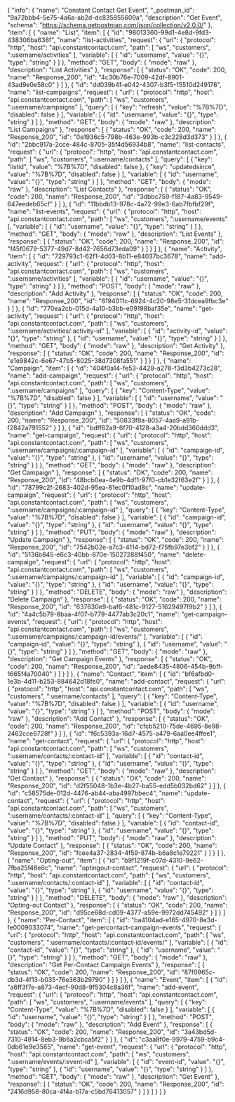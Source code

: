 {
  "info": {
    "name": "Constant Contact Get Event",
    "_postman_id": "9a72bbb4-5e75-4a6a-ab2d-dc835855609a",
    "description": "Get Event",
    "schema": "https://schema.getpostman.com/json/collection/v2.0.0/"
  },
  "item": [
    {
      "name": "List",
      "item": [
        {
          "id": "98013360-99d1-4e8d-9fd3-438306ba638f",
          "name": "list-activities",
          "request": {
            "url": {
              "protocol": "http",
              "host": "api.constantcontact.com",
              "path": [
                "ws",
                "customers",
                ":username/activities"
              ],
              "variable": [
                {
                  "id": "username",
                  "value": "{}",
                  "type": "string"
                }
              ]
            },
            "method": "GET",
            "body": {
              "mode": "raw"
            },
            "description": "List Activities"
          },
          "response": [
            {
              "status": "OK",
              "code": 200,
              "name": "Response_200",
              "id": "4c30b76e-7009-42df-8901-43ad9e0e58c0"
            }
          ]
        },
        {
          "id": "dd039b4f-e042-4307-b3f5-15510d249176",
          "name": "list-campaigns",
          "request": {
            "url": {
              "protocol": "http",
              "host": "api.constantcontact.com",
              "path": [
                "ws",
                "customers",
                ":username/campaigns"
              ],
              "query": [
                {
                  "key": "refresh",
                  "value": "%7B%7D",
                  "disabled": false
                }
              ],
              "variable": [
                {
                  "id": "username",
                  "value": "{}",
                  "type": "string"
                }
              ]
            },
            "method": "GET",
            "body": {
              "mode": "raw"
            },
            "description": "List Campaigns"
          },
          "response": [
            {
              "status": "OK",
              "code": 200,
              "name": "Response_200",
              "id": "0e1936c5-798b-463e-993b-c3c228d3d373"
            }
          ]
        },
        {
          "id": "2bbc917a-2cce-484c-8705-35f4d56934b8",
          "name": "list-contacts",
          "request": {
            "url": {
              "protocol": "http",
              "host": "api.constantcontact.com",
              "path": [
                "ws",
                "customers",
                ":username/contacts"
              ],
              "query": [
                {
                  "key": "listid",
                  "value": "%7B%7D",
                  "disabled": false
                },
                {
                  "key": "updatedsince",
                  "value": "%7B%7D",
                  "disabled": false
                }
              ],
              "variable": [
                {
                  "id": "username",
                  "value": "{}",
                  "type": "string"
                }
              ]
            },
            "method": "GET",
            "body": {
              "mode": "raw"
            },
            "description": "List Contacts"
          },
          "response": [
            {
              "status": "OK",
              "code": 200,
              "name": "Response_200",
              "id": "3dbbc759-f187-4a83-9549-647eedeb65cf"
            }
          ]
        },
        {
          "id": "11bbdb13-978c-4a72-99e3-6ab7fbfbf29f",
          "name": "list-events",
          "request": {
            "url": {
              "protocol": "http",
              "host": "api.constantcontact.com",
              "path": [
                "ws",
                "customers",
                ":username/events"
              ],
              "variable": [
                {
                  "id": "username",
                  "value": "{}",
                  "type": "string"
                }
              ]
            },
            "method": "GET",
            "body": {
              "mode": "raw"
            },
            "description": "List Events"
          },
          "response": [
            {
              "status": "OK",
              "code": 200,
              "name": "Response_200",
              "id": "f45f0679-5377-49d7-8d42-7656d73eda09"
            }
          ]
        }
      ]
    },
    {
      "name": "Activity",
      "item": [
        {
          "id": "729793c1-62f1-4d03-8b11-e84037bc3678",
          "name": "add-activity",
          "request": {
            "url": {
              "protocol": "http",
              "host": "api.constantcontact.com",
              "path": [
                "ws",
                "customers",
                ":username/activities"
              ],
              "variable": [
                {
                  "id": "username",
                  "value": "{}",
                  "type": "string"
                }
              ]
            },
            "method": "POST",
            "body": {
              "mode": "raw"
            },
            "description": "Add Activity"
          },
          "response": [
            {
              "status": "OK",
              "code": 200,
              "name": "Response_200",
              "id": "6194011c-6924-4c20-98e5-31dcea9fbc3e"
            }
          ]
        },
        {
          "id": "770ea2cb-015d-4a10-b3bb-e09198baf35e",
          "name": "get-activity",
          "request": {
            "url": {
              "protocol": "http",
              "host": "api.constantcontact.com",
              "path": [
                "ws",
                "customers",
                ":username/activities/:activity-id"
              ],
              "variable": [
                {
                  "id": "activity-id",
                  "value": "{}",
                  "type": "string"
                },
                {
                  "id": "username",
                  "value": "{}",
                  "type": "string"
                }
              ]
            },
            "method": "GET",
            "body": {
              "mode": "raw"
            },
            "description": "Get Activity"
          },
          "response": [
            {
              "status": "OK",
              "code": 200,
              "name": "Response_200",
              "id": "e1e9842c-6e67-47b5-8025-38d7308fa551"
            }
          ]
        }
      ]
    },
    {
      "name": "Campaign",
      "item": [
        {
          "id": "404f0a14-fe53-4429-a278-f3d3b4273c28",
          "name": "add-campaign",
          "request": {
            "url": {
              "protocol": "http",
              "host": "api.constantcontact.com",
              "path": [
                "ws",
                "customers",
                ":username/campaigns"
              ],
              "query": [
                {
                  "key": "Content-Type",
                  "value": "%7B%7D",
                  "disabled": false
                }
              ],
              "variable": [
                {
                  "id": "username",
                  "value": "{}",
                  "type": "string"
                }
              ]
            },
            "method": "POST",
            "body": {
              "mode": "raw"
            },
            "description": "Add Campaign"
          },
          "response": [
            {
              "status": "OK",
              "code": 200,
              "name": "Response_200",
              "id": "50833f8a-8057-4aa9-a91b-f2842a791552"
            }
          ]
        },
        {
          "id": "bdff62a9-6f70-4128-a3a4-20bdd360ddd3",
          "name": "get-campaign",
          "request": {
            "url": {
              "protocol": "http",
              "host": "api.constantcontact.com",
              "path": [
                "ws",
                "customers",
                ":username/campaigns/:campaign-id"
              ],
              "variable": [
                {
                  "id": "campaign-id",
                  "value": "{}",
                  "type": "string"
                },
                {
                  "id": "username",
                  "value": "{}",
                  "type": "string"
                }
              ]
            },
            "method": "GET",
            "body": {
              "mode": "raw"
            },
            "description": "Get Campaign"
          },
          "response": [
            {
              "status": "OK",
              "code": 200,
              "name": "Response_200",
              "id": "48bcb0ea-4e9b-4df1-97f0-cb1e32f63e2f"
            }
          ]
        },
        {
          "id": "78799c2f-2683-402d-95ea-81ec0f10ad8c",
          "name": "update-campaign",
          "request": {
            "url": {
              "protocol": "http",
              "host": "api.constantcontact.com",
              "path": [
                "ws",
                "customers",
                ":username/campaigns/:campaign-id"
              ],
              "query": [
                {
                  "key": "Content-Type",
                  "value": "%7B%7D",
                  "disabled": false
                }
              ],
              "variable": [
                {
                  "id": "campaign-id",
                  "value": "{}",
                  "type": "string"
                },
                {
                  "id": "username",
                  "value": "{}",
                  "type": "string"
                }
              ]
            },
            "method": "PUT",
            "body": {
              "mode": "raw"
            },
            "description": "Update Campaign"
          },
          "response": [
            {
              "status": "OK",
              "code": 200,
              "name": "Response_200",
              "id": "7542b02e-a7c3-4114-bd72-f75fb97e3bf2"
            }
          ]
        },
        {
          "id": "5136b845-e6c3-40bb-870e-15027288f450",
          "name": "delete-campaign",
          "request": {
            "url": {
              "protocol": "http",
              "host": "api.constantcontact.com",
              "path": [
                "ws",
                "customers",
                ":username/campaigns/:campaign-id"
              ],
              "variable": [
                {
                  "id": "campaign-id",
                  "value": "{}",
                  "type": "string"
                },
                {
                  "id": "username",
                  "value": "{}",
                  "type": "string"
                }
              ]
            },
            "method": "DELETE",
            "body": {
              "mode": "raw"
            },
            "description": "Delete Campaign"
          },
          "response": [
            {
              "status": "OK",
              "code": 200,
              "name": "Response_200",
              "id": "637630e9-baf6-481c-9127-51629497f9b2"
            }
          ]
        },
        {
          "id": "4a4c5b79-8baa-4f07-b779-4477ab3c20c1",
          "name": "get-campaign-events",
          "request": {
            "url": {
              "protocol": "http",
              "host": "api.constantcontact.com",
              "path": [
                "ws",
                "customers",
                ":username/campaigns/:campaign-id/events/"
              ],
              "variable": [
                {
                  "id": "campaign-id",
                  "value": "{}",
                  "type": "string"
                },
                {
                  "id": "username",
                  "value": "{}",
                  "type": "string"
                }
              ]
            },
            "method": "GET",
            "body": {
              "mode": "raw"
            },
            "description": "Get Campaign Events"
          },
          "response": [
            {
              "status": "OK",
              "code": 200,
              "name": "Response_200",
              "id": "aede8435-4806-454b-9bff-1665f4a70040"
            }
          ]
        }
      ]
    },
    {
      "name": "Contact",
      "item": [
        {
          "id": "bf6afbd0-1e3b-4d11-b253-884642d18fe0",
          "name": "add-contact",
          "request": {
            "url": {
              "protocol": "http",
              "host": "api.constantcontact.com",
              "path": [
                "ws",
                "customers",
                ":username/contacts"
              ],
              "query": [
                {
                  "key": "Content-Type",
                  "value": "%7B%7D",
                  "disabled": false
                }
              ],
              "variable": [
                {
                  "id": "username",
                  "value": "{}",
                  "type": "string"
                }
              ]
            },
            "method": "POST",
            "body": {
              "mode": "raw"
            },
            "description": "Add Contact"
          },
          "response": [
            {
              "status": "OK",
              "code": 200,
              "name": "Response_200",
              "id": "cfcb5210-75de-4695-8e98-2462cce6728f"
            }
          ]
        },
        {
          "id": "f6c5393a-16d7-4575-a479-6aa0ee4ffee1",
          "name": "get-contact",
          "request": {
            "url": {
              "protocol": "http",
              "host": "api.constantcontact.com",
              "path": [
                "ws",
                "customers",
                ":username/contacts/:contact-id"
              ],
              "variable": [
                {
                  "id": "contact-id",
                  "value": "{}",
                  "type": "string"
                },
                {
                  "id": "username",
                  "value": "{}",
                  "type": "string"
                }
              ]
            },
            "method": "GET",
            "body": {
              "mode": "raw"
            },
            "description": "Get Contact"
          },
          "response": [
            {
              "status": "OK",
              "code": 200,
              "name": "Response_200",
              "id": "d2f55048-1b3e-4b27-ba55-edd5b032bd62"
            }
          ]
        },
        {
          "id": "c58575de-012d-4476-ab44-aba4997bbec4",
          "name": "update-contact",
          "request": {
            "url": {
              "protocol": "http",
              "host": "api.constantcontact.com",
              "path": [
                "ws",
                "customers",
                ":username/contacts/:contact-id"
              ],
              "query": [
                {
                  "key": "Content-Type",
                  "value": "%7B%7D",
                  "disabled": false
                }
              ],
              "variable": [
                {
                  "id": "contact-id",
                  "value": "{}",
                  "type": "string"
                },
                {
                  "id": "username",
                  "value": "{}",
                  "type": "string"
                }
              ]
            },
            "method": "PUT",
            "body": {
              "mode": "raw"
            },
            "description": "Update Contact"
          },
          "response": [
            {
              "status": "OK",
              "code": 200,
              "name": "Response_200",
              "id": "fcee4a37-2834-4f59-874b-b6a8c1e79221"
            }
          ]
        }
      ]
    },
    {
      "name": "Opting-out",
      "item": [
        {
          "id": "b9f1219f-c07d-4310-9e62-7fba25f48e6c",
          "name": "optingout-contact",
          "request": {
            "url": {
              "protocol": "http",
              "host": "api.constantcontact.com",
              "path": [
                "ws",
                "customers",
                ":username/contacts/:contact-id"
              ],
              "variable": [
                {
                  "id": "contact-id",
                  "value": "{}",
                  "type": "string"
                },
                {
                  "id": "username",
                  "value": "{}",
                  "type": "string"
                }
              ]
            },
            "method": "DELETE",
            "body": {
              "mode": "raw"
            },
            "description": "Opting-out Contact"
          },
          "response": [
            {
              "status": "OK",
              "code": 200,
              "name": "Response_200",
              "id": "d95ce68d-cd09-4377-a59e-9972dd745492"
            }
          ]
        }
      ]
    },
    {
      "name": "Per-Contact",
      "item": [
        {
          "id": "ba4104ad-e165-4970-8e3d-fe0009033074",
          "name": "get-percontact-campaign-events",
          "request": {
            "url": {
              "protocol": "http",
              "host": "api.constantcontact.com",
              "path": [
                "ws",
                "customers",
                ":username/contacts/:contact-id/events/"
              ],
              "variable": [
                {
                  "id": "contact-id",
                  "value": "{}",
                  "type": "string"
                },
                {
                  "id": "username",
                  "value": "{}",
                  "type": "string"
                }
              ]
            },
            "method": "GET",
            "body": {
              "mode": "raw"
            },
            "description": "Get Per-Contact Campaign Events"
          },
          "response": [
            {
              "status": "OK",
              "code": 200,
              "name": "Response_200",
              "id": "87f0965c-db3d-4f13-b035-76e363b29790"
            }
          ]
        }
      ]
    },
    {
      "name": "Event",
      "item": [
        {
          "id": "a6ff3f7e-a873-4ecf-90d8-9f5304c8a36f",
          "name": "add-event",
          "request": {
            "url": {
              "protocol": "http",
              "host": "api.constantcontact.com",
              "path": [
                "ws",
                "customers",
                ":username/events"
              ],
              "query": [
                {
                  "key": "Content-Type",
                  "value": "%7B%7D",
                  "disabled": false
                }
              ],
              "variable": [
                {
                  "id": "username",
                  "value": "{}",
                  "type": "string"
                }
              ]
            },
            "method": "POST",
            "body": {
              "mode": "raw"
            },
            "description": "Add Event"
          },
          "response": [
            {
              "status": "OK",
              "code": 200,
              "name": "Response_200",
              "id": "3a43bd5d-7310-4914-8eb3-9b6a2cbca5f2"
            }
          ]
        },
        {
          "id": "c3aa8f0e-9979-4759-b9c4-0db61e9e3565",
          "name": "get-event",
          "request": {
            "url": {
              "protocol": "http",
              "host": "api.constantcontact.com",
              "path": [
                "ws",
                "customers",
                ":username/events/:event-id"
              ],
              "variable": [
                {
                  "id": "event-id",
                  "value": "{}",
                  "type": "string"
                },
                {
                  "id": "username",
                  "value": "{}",
                  "type": "string"
                }
              ]
            },
            "method": "GET",
            "body": {
              "mode": "raw"
            },
            "description": "Get Event"
          },
          "response": [
            {
              "status": "OK",
              "code": 200,
              "name": "Response_200",
              "id": "2416d958-80ca-4f4a-b17a-c5bd76413057"
            }
          ]
        }
      ]
    }
  ]
}